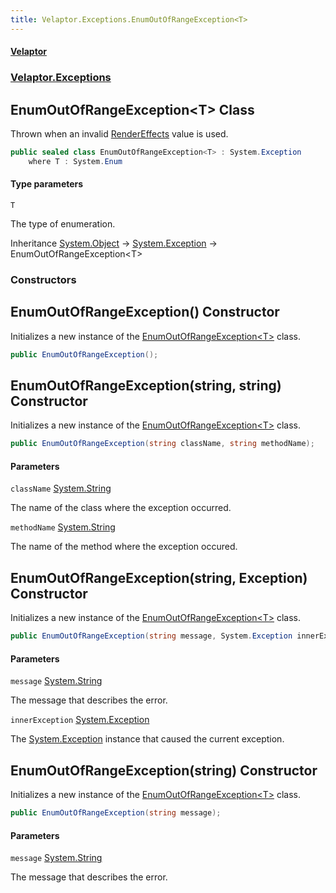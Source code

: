 ```yaml
---
title: Velaptor.Exceptions.EnumOutOfRangeException<T>
---
```


#### [Velaptor](Namespaces.md 'Velaptor Namespaces')
### [Velaptor.Exceptions](Velaptor.Exceptions.md 'Velaptor.Exceptions')

## EnumOutOfRangeException&lt;T&gt; Class

Thrown when an invalid [RenderEffects](Velaptor.Graphics.RenderEffects.md 'Velaptor.Graphics.RenderEffects') value is used.

```csharp
public sealed class EnumOutOfRangeException<T> : System.Exception
    where T : System.Enum
```
#### Type parameters

<a name='Velaptor.Exceptions.EnumOutOfRangeException<T>.T'></a>

`T`

The type of enumeration.

Inheritance [System.Object](https://docs.microsoft.com/en-us/dotnet/api/System.Object 'System.Object') → [System.Exception](https://docs.microsoft.com/en-us/dotnet/api/System.Exception 'System.Exception') → EnumOutOfRangeException&lt;T&gt;
### Constructors

<a name='Velaptor.Exceptions.EnumOutOfRangeException<T>.EnumOutOfRangeException()'></a>

## EnumOutOfRangeException() Constructor

Initializes a new instance of the [EnumOutOfRangeException&lt;T&gt;](Velaptor.Exceptions.EnumOutOfRangeException_T_.md 'Velaptor.Exceptions.EnumOutOfRangeException<T>') class.

```csharp
public EnumOutOfRangeException();
```

<a name='Velaptor.Exceptions.EnumOutOfRangeException<T>.EnumOutOfRangeException(string,string)'></a>

## EnumOutOfRangeException(string, string) Constructor

Initializes a new instance of the [EnumOutOfRangeException&lt;T&gt;](Velaptor.Exceptions.EnumOutOfRangeException_T_.md 'Velaptor.Exceptions.EnumOutOfRangeException<T>') class.

```csharp
public EnumOutOfRangeException(string className, string methodName);
```
#### Parameters

<a name='Velaptor.Exceptions.EnumOutOfRangeException<T>.EnumOutOfRangeException(string,string).className'></a>

`className` [System.String](https://docs.microsoft.com/en-us/dotnet/api/System.String 'System.String')

The name of the class where the exception occurred.

<a name='Velaptor.Exceptions.EnumOutOfRangeException<T>.EnumOutOfRangeException(string,string).methodName'></a>

`methodName` [System.String](https://docs.microsoft.com/en-us/dotnet/api/System.String 'System.String')

The name of the method where the exception occured.

<a name='Velaptor.Exceptions.EnumOutOfRangeException<T>.EnumOutOfRangeException(string,System.Exception)'></a>

## EnumOutOfRangeException(string, Exception) Constructor

Initializes a new instance of the [EnumOutOfRangeException&lt;T&gt;](Velaptor.Exceptions.EnumOutOfRangeException_T_.md 'Velaptor.Exceptions.EnumOutOfRangeException<T>') class.

```csharp
public EnumOutOfRangeException(string message, System.Exception innerException);
```
#### Parameters

<a name='Velaptor.Exceptions.EnumOutOfRangeException<T>.EnumOutOfRangeException(string,System.Exception).message'></a>

`message` [System.String](https://docs.microsoft.com/en-us/dotnet/api/System.String 'System.String')

The message that describes the error.

<a name='Velaptor.Exceptions.EnumOutOfRangeException<T>.EnumOutOfRangeException(string,System.Exception).innerException'></a>

`innerException` [System.Exception](https://docs.microsoft.com/en-us/dotnet/api/System.Exception 'System.Exception')

The [System.Exception](https://docs.microsoft.com/en-us/dotnet/api/System.Exception 'System.Exception') instance that caused the current exception.

<a name='Velaptor.Exceptions.EnumOutOfRangeException<T>.EnumOutOfRangeException(string)'></a>

## EnumOutOfRangeException(string) Constructor

Initializes a new instance of the [EnumOutOfRangeException&lt;T&gt;](Velaptor.Exceptions.EnumOutOfRangeException_T_.md 'Velaptor.Exceptions.EnumOutOfRangeException<T>') class.

```csharp
public EnumOutOfRangeException(string message);
```
#### Parameters

<a name='Velaptor.Exceptions.EnumOutOfRangeException<T>.EnumOutOfRangeException(string).message'></a>

`message` [System.String](https://docs.microsoft.com/en-us/dotnet/api/System.String 'System.String')

The message that describes the error.